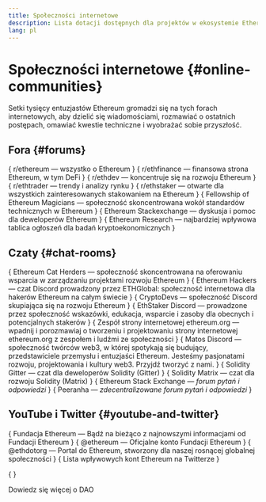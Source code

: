 ```yaml
---
title: Społeczności internetowe
description: Lista dotacji dostępnych dla projektów w ekosystemie Ethereum.
lang: pl
---
```


# Społeczności internetowe \{#online-communities}

Setki tysięcy entuzjastów Ethereum gromadzi się na tych forach internetowych, aby dzielić się wiadomościami, rozmawiać o ostatnich postępach, omawiać kwestie techniczne i wyobrażać sobie przyszłość.

## Fora \{#forums}

{
	<SocialListItem socialIcon="reddit"><Link to="https://www.reddit.com/r/ethereum">r/ethereum</Link> — wszystko o Ethereum</SocialListItem>
}
{
	<SocialListItem socialIcon="reddit"><Link to="https://www.reddit.com/r/ethfinance/">r/ethfinance</Link> — finansowa strona Ethereum, w tym DeFi</SocialListItem>
}
{
	<SocialListItem socialIcon="reddit"><Link to="https://www.reddit.com/r/ethdev/">r/ethdev</Link> — koncentruje się na rozwoju Ethereum</SocialListItem>
}
{
	<SocialListItem socialIcon="reddit"><Link to="https://www.reddit.com/r/ethtrader/">r/ethtrader</Link> — trendy i analizy rynku</SocialListItem>
}
{
	<SocialListItem socialIcon="reddit"><Link to="https://www.reddit.com/r/ethstaker/">r/ethstaker</Link> — otwarte dla wszystkich zainteresowanych stakowaniem na Ethereum</SocialListItem>
}
{
	<SocialListItem socialIcon="webpage"><Link to="https://ethereum-magicians.org">Fellowship of Ethereum Magicians</Link> — społeczność skoncentrowana wokół standardów technicznych w Ethereum</SocialListItem>
}
{
	<SocialListItem socialIcon="stackExchange"><Link to="https://ethereum.stackexchange.com">Ethereum Stackexchange</Link> — dyskusja i pomoc dla deweloperów Ethereum</SocialListItem>
}
{
	<SocialListItem socialIcon="webpage"><Link to="https://ethresear.ch">Ethereum Research</Link> — najbardziej wpływowa tablica ogłoszeń dla badań kryptoekonomicznych</SocialListItem>
}

## Czaty \{#chat-rooms}

{
	<SocialListItem socialIcon="discord"><Link to="https://discord.com/invite/Nz6rtfJ8Cu">Ethereum Cat Herders</Link> — społeczność skoncentrowana na oferowaniu wsparcia w zarządzaniu projektami rozwoju Ethereum</SocialListItem>
}
{
	<SocialListItem socialIcon="discord"><Link to="https://ethglobal.co/discord">Ethereum Hackers</Link> — czat Discord prowadzony przez ETHGlobal: społeczność internetowa dla hakerów Ethereum na całym świecie</SocialListItem>
}
{
	<SocialListItem socialIcon="discord"><Link to="https://discord.gg/5W5tVb3">CryptoDevs</Link> — społeczność Discord skupiająca się na rozwoju Ethereum</SocialListItem>
}
{
	<SocialListItem socialIcon="discord"><Link to="https://discord.io/ethstaker">EthStaker Discord</Link> — prowadzone przez społeczność wskazówki, edukacja, wsparcie i zasoby dla obecnych i potencjalnych stakerów</SocialListItem>
}
{
	<SocialListItem socialIcon="discord"><Link to="https://discord.gg/ethereum-org">Zespół strony internetowej ethereum.org</Link> — wpadnij i porozmawiaj o tworzeniu i projektowaniu strony internetowej ethereum.org z zespołem i ludźmi ze społeczności</SocialListItem>
}
{
	<SocialListItem socialIcon="discord"><Link to="https://discord.matos.club/">Matos Discord</Link> — społeczność twórców web3, w której spotykają się budujący, przedstawiciele przemysłu i entuzjaści Ethereum. Jesteśmy pasjonatami rozwoju, projektowania i kultury web3. Przyjdź tworzyć z nami.</SocialListItem>
}
{
	<SocialListItem socialIcon="webpage"><Link to="https://gitter.im/ethereum/solidity">Solidity Gitter</Link> — czat dla deweloperów Solidity (Gitter)</SocialListItem>
}
{
	<SocialListItem socialIcon="webpage"><Link to="https://matrix.to/#/#ethereum_solidity:gitter.im">Solidity Matrix</Link> — czat dla rozwoju Solidity (Matrix)</SocialListItem>
}
{
	<SocialListItem socialIcon="webpage"><Link to="https://ethereum.stackexchange.com/">Ethereum Stack Exchange</Link> _— forum pytań i odpowiedzi_</SocialListItem>
}
{
	<SocialListItem socialIcon="webpage"><Link to="https://peeranha.io/">Peeranha</Link> _— zdecentralizowane forum pytań i odpowiedzi_</SocialListItem>
}

## YouTube i Twitter \{#youtube-and-twitter}

{
	<SocialListItem socialIcon="youtube"><Link to="https://www.youtube.com/c/EthereumFoundation">Fundacja Ethereum</Link> — Bądź na bieżąco z najnowszymi informacjami od Fundacji Ethereum</SocialListItem>
}
{
	<SocialListItem socialIcon="twitter"><Link to="https://twitter.com/ethereum">@ethereum</Link> — Oficjalne konto Fundacji Ethereum</SocialListItem>
}
{
	<SocialListItem socialIcon="twitter"><Link to="https://twitter.com/ethdotorg">@ethdotorg</Link> — Portal do Ethereum, stworzony dla naszej rosnącej globalnej społeczności</SocialListItem>
}
{
	<SocialListItem socialIcon="webpage"><Link to="https://hive.one/c/ethereum?page=1">Lista wpływowych kont Ethereum na Twitterze</Link></SocialListItem>
}

{
	<Divider />
}

<Callout emoji=":classical_building:" titleKey="page-community-daos-callout-title" descriptionKey="page-community-daos-callout-description">
  <div>
    <ButtonLink to="/community/get-involved/#decentralized-autonomous-organizations-daos">
      Dowiedz się więcej o DAO
    </ButtonLink>
  </div>
</Callout>
